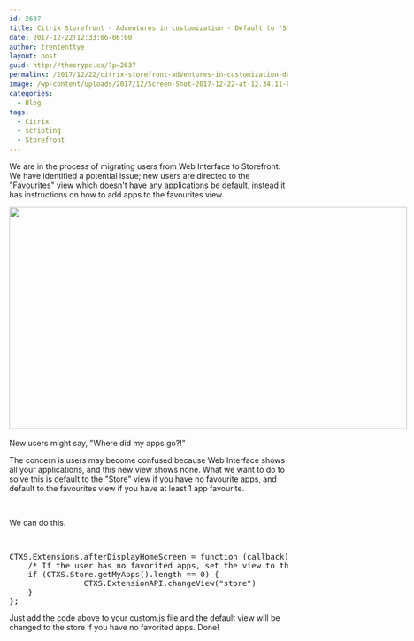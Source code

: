 ```yaml
---
id: 2637
title: Citrix Storefront - Adventures in customization - Default to "Store" view if you have no favourited app's
date: 2017-12-22T12:33:06-06:00
author: trententtye
layout: post
guid: http://theorypc.ca/?p=2637
permalink: /2017/12/22/citrix-storefront-adventures-in-customization-default-to-store-view-if-you-have-no-favourited-apps/
image: /wp-content/uploads/2017/12/Screen-Shot-2017-12-22-at-12.34.11-PM.png
categories:
  - Blog
tags:
  - Citrix
  - scripting
  - Storefront
---
```

We are in the process of migrating users from Web Interface to Storefront.  We have identified a potential issue; new users are directed to the "Favourites" view which doesn't have any applications be default, instead it has instructions on how to add apps to the favourites view.

<div id="attachment_2638" style="width: 729px" class="wp-caption aligncenter">
  <img aria-describedby="caption-attachment-2638" class="wp-image-2638 size-full" src="/wp-content/uploads/2017/12/Screen-Shot-2017-12-22-at-12.18.42-PM.png" alt="" width="719" height="401" srcset="/wp-content/uploads/2017/12/Screen-Shot-2017-12-22-at-12.18.42-PM.png 719w, /wp-content/uploads/2017/12/Screen-Shot-2017-12-22-at-12.18.42-PM-300x167.png 300w" sizes="(max-width: 719px) 100vw, 719px" /></p> 
  
  <p id="caption-attachment-2638" class="wp-caption-text">
    New users might say, "Where did my apps go?!"
  </p>
</div>

The concern is users may become confused because Web Interface shows all your applications, and this new view shows none.  What we want to do to solve this is default to the "Store" view if you have no favourite apps, and default to the favourites view if you have at least 1 app favourite.

&nbsp;

We can do this.

&nbsp;

<pre class="lang:js decode:true ">CTXS.Extensions.afterDisplayHomeScreen = function (callback) {
	/* If the user has no favorited apps, set the view to the category view */
	if (CTXS.Store.getMyApps().length == 0) {
       	        CTXS.ExtensionAPI.changeView("store")
	}
};</pre>

Just add the code above to your custom.js file and the default view will be changed to the store if you have no favorited apps.  Done!

<!-- AddThis Advanced Settings generic via filter on the_content -->

<!-- AddThis Share Buttons generic via filter on the_content -->
